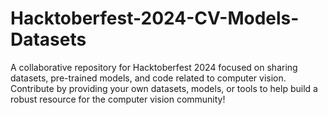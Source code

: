 # Hacktoberfest-2024-CV-Models-Datasets
A collaborative repository for Hacktoberfest 2024 focused on sharing datasets, pre-trained models, and code related to computer vision. Contribute by providing your own datasets, models, or tools to help build a robust resource for the computer vision community!
